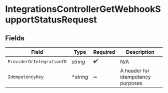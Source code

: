 # IntegrationsControllerGetWebhookSupportStatusRequest


## Fields

| Field                             | Type                              | Required                          | Description                       |
| --------------------------------- | --------------------------------- | --------------------------------- | --------------------------------- |
| `ProviderOrIntegrationID`         | *string*                          | :heavy_check_mark:                | N/A                               |
| `IdempotencyKey`                  | **string*                         | :heavy_minus_sign:                | A header for idempotency purposes |